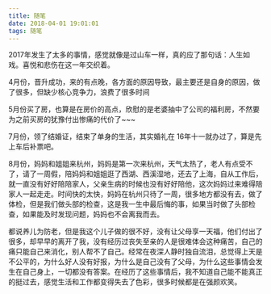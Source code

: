 ```yaml
---
title: 随笔
date: 2018-04-01 19:01:01
tags: 随笔
---
```


2017年发生了太多的事情，感觉就像是过山车一样，真的应了那句话：人生如戏。喜悦和悲伤在这一年交织着。

4月份，晋升成功，来的有点晚，各方面的原因导致，最主要还是自身的原因，做了很多，但缺少核心竞争力，浪费了很多时间

5月份买了房，也算是在房价的高点，欣慰的是老婆抽中了公司的福利房，不然要为之前买房的犹豫付出惨痛的代价了~~~

7月份，领了结婚证，结束了单身的生活，其实婚礼在 16年十一就办过了，算是先上车后补票吧。

8月份，妈妈和姐姐来杭州，妈妈是第一次来杭州，天气太热了，老人有点受不了，请了一周假，陪妈妈和姐姐逛了西湖、西溪湿地，还去了上海，自从工作后，就一直没有好好陪陪家人，父亲生病的时候也没有好好陪他，这次妈妈过来难得陪家人一起走走。时间快的太快，妈妈在杭州只待了一周，很多地方都没有去，做了体检，但是我们做头部的检查，这是我一生中最后悔的事，如果当时做了头部检查，如果能及时发现问题，妈妈也不会离我而去。

都说养儿为防老，但是我这个儿子做的很不好，没有让父母享一天福，他们付出了很多，却早早的离开了我，没有经历过丧失至亲的人是很难体会这种痛苦，自己的痛只能自己来消化，别人帮不了自己。经常在夜深人静时独自流泪，总觉得上天是不公平的，为什么好人没有好报，为什么是自己没有了父母，为什么这些事情会发生在自己身上，一切都没有答案。在经历了这些事情后，我不知道自己能不能真正的挺过去，感觉生活和工作都变得失去了色彩，很多时候都是在强颜欢笑。
